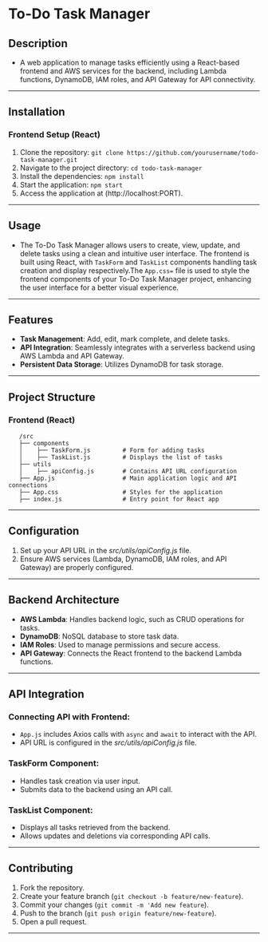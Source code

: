 # To-Do Task Manager
## Description
- A web application to manage tasks efficiently using a React-based frontend and AWS services for the backend, including Lambda functions, DynamoDB, IAM roles, and API Gateway for API connectivity.
---
## Installation
### Frontend Setup (React)
1. Clone the repository:
`git clone https://github.com/yourusername/todo-task-manager.git`
2. Navigate to the project directory:
`cd todo-task-manager`
3. Install the dependencies:
`npm install`
4. Start the application:
`npm start`
5. Access the application at (http://localhost:PORT).
---
## Usage
- The To-Do Task Manager allows users to create, view, update, and delete tasks using a clean and intuitive user interface. The frontend is built using React, with `TaskForm` and `TaskList` components handling task creation and display respectively.The `App.css=` file is used to style the frontend components of your To-Do Task Manager project, enhancing the user interface for a better visual experience.
---
## Features
- **Task Management**: Add, edit, mark complete, and delete tasks.
- **API Integration**: Seamlessly integrates with a serverless backend using AWS Lambda and API Gateway.
- **Persistent Data Storage**: Utilizes DynamoDB for task storage.
---
## Project Structure
### Frontend (React)

```
   /src
   ├── components
   │    ├── TaskForm.js         # Form for adding tasks
   │    ├── TaskList.js         # Displays the list of tasks
   ├── utils
   │    ├── apiConfig.js        # Contains API URL configuration
   ├── App.js                   # Main application logic and API connections
   ├── App.css                  # Styles for the application
   ├── index.js                 # Entry point for React app
```

---
## Configuration
1. Set up your API URL in the *src/utils/apiConfig.js* file.
2. Ensure AWS services (Lambda, DynamoDB, IAM roles, and API Gateway) are properly configured.
---
## Backend Architecture
- **AWS Lambda**: Handles backend logic, such as CRUD operations for tasks.
- **DynamoDB**: NoSQL database to store task data.
- **IAM Roles**: Used to manage permissions and secure access.
- **API Gateway**: Connects the React frontend to the backend Lambda functions.
---
## API Integration
### Connecting API with Frontend:
- `App.js` includes Axios calls with `async` and `await` to interact with the API.
- API URL is configured in the *src/utils/apiConfig.js* file.

### TaskForm Component:

- Handles task creation via user input.
- Submits data to the backend using an API call.

### TaskList Component:

- Displays all tasks retrieved from the backend.
- Allows updates and deletions via corresponding API calls.
---
## Contributing
1. Fork the repository.
2. Create your feature branch (`git checkout -b feature/new-feature`).
3. Commit your changes (`git commit -m 'Add new feature`).
4. Push to the branch (`git push origin feature/new-feature`).
5. Open a pull request.
---